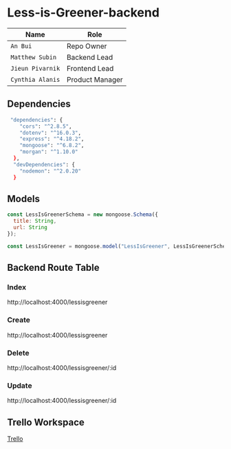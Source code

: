 # Less-is-Greener-backend
Name | Role
-----|------
`An Bui` |  Repo Owner
`Matthew Subin` |   Backend Lead
`Jieun Pivarnik` |   Frontend Lead
`Cynthia Alanis` |   Product Manager



## Dependencies



```bash
 "dependencies": {
    "cors": "^2.8.5",
    "dotenv": "^16.0.3",
    "express": "^4.18.2",
    "mongoose": "^6.8.2",
    "morgan": "^1.10.0"
  },
  "devDependencies": {
    "nodemon": "^2.0.20"
  }
```

## Models

```javascript
const LessIsGreenerSchema = new mongoose.Schema({
  title: String,
  url: String
});

const LessIsGreener = mongoose.model("LessIsGreener", LessIsGreenerSchema);
```

## Backend Route Table 
### Index
http://localhost:4000/lessisgreener

### Create
http://localhost:4000/lessisgreener

### Delete
http://localhost:4000/lessisgreener/:id

### Update
http://localhost:4000/lessisgreener/:id

## Trello Workspace

[Trello]()